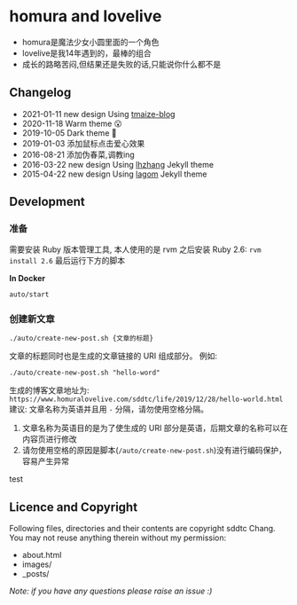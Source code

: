 # homura and lovelive  

* homura是魔法少女小圆里面的一个角色  
* lovelive是我14年遇到的，最棒的组合     
* 成长的路略苦闷,但结果还是失败的话,只能说你什么都不是  

## Changelog
* 2021-01-11 new design Using [tmaize-blog](https://github.com/TMaize/tmaize-blog)
* 2020-11-18 Warm theme 😮
* 2019-10-05 Dark theme 🤭
* 2019-01-03 添加鼠标点击爱心效果
* 2016-08-21 添加伪春菜,调教ing
* 2016-03-22 new design Using [lhzhang](http://lhzhang.com/) Jekyll theme
* 2015-04-22 new design Using [lagom](https://github.com/swanson/lagom/) Jekyll theme


## Development

### 准备

需要安装 Ruby 版本管理工具, 本人使用的是 rvm
之后安装 Ruby 2.6: `rvm install 2.6`
最后运行下方的脚本

**In Docker**
```bash
auto/start
```

### 创建新文章

```bash
./auto/create-new-post.sh {文章的标题}
```

文章的标题同时也是生成的文章链接的 URI 组成部分。 例如:

```
./auto/create-new-post.sh "hello-word"
```

生成的博客文章地址为: `https://www.homuralovelive.com/sddtc/life/2019/12/28/hello-world.html`  
建议: 文章名称为英语并且用 `-` 分隔，请勿使用空格分隔。  
1. 文章名称为英语目的是为了使生成的 URI 部分是英语，后期文章的名称可以在内容页进行修改  
2. 请勿使用空格的原因是脚本(`/auto/create-new-post.sh`)没有进行编码保护，容易产生异常  

test
## Licence and Copyright
Following files, directories and their contents are copyright sddtc Chang. You may not reuse anything therein without my permission:

* about.html
* images/
* _posts/

*Note: if you have any questions please raise an issue :)*
